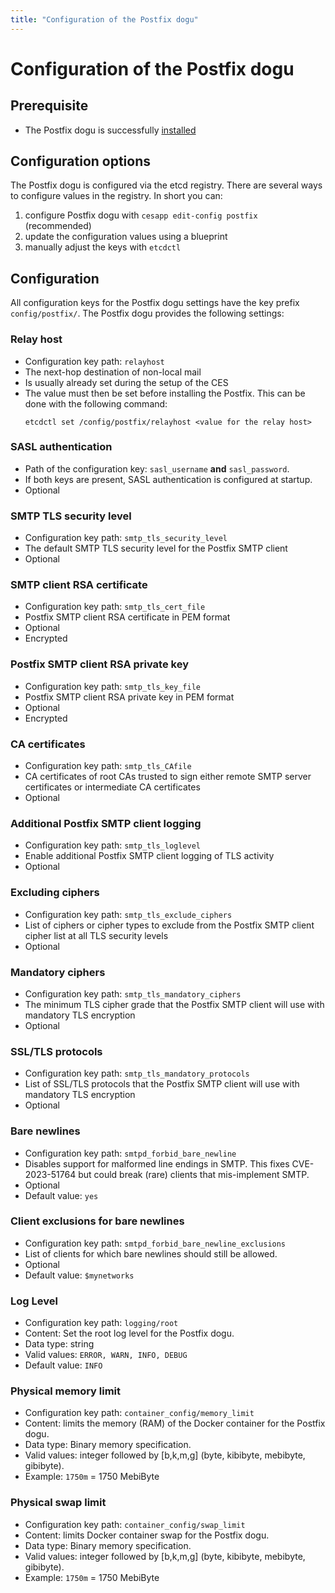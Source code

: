 ```yaml
---
title: "Configuration of the Postfix dogu"
---
```


# Configuration of the Postfix dogu

## Prerequisite

* The Postfix dogu is successfully [installed](Install_Postfix_en.md)

## Configuration options

The Postfix dogu is configured via the etcd registry. There are several ways to configure values in the registry. In
short you can:

1. configure Postfix dogu with `cesapp edit-config postfix` (recommended)
2. update the configuration values using a blueprint
3. manually adjust the keys with `etcdctl`

## Configuration

All configuration keys for the Postfix dogu settings have the key prefix `config/postfix/`. The Postfix dogu provides
the following settings:

### Relay host

* Configuration key path: `relayhost`
* The next-hop destination of non-local mail
* Is usually already set during the setup of the CES
* The value must then be set before installing the Postfix. This can be done with the following command:
  ```
  etcdctl set /config/postfix/relayhost <value for the relay host>
  ```

### SASL authentication

* Path of the configuration key: `sasl_username` __and__ `sasl_password`.
* If both keys are present, SASL authentication is configured at startup.
* Optional

### SMTP TLS security level

* Configuration key path: `smtp_tls_security_level`
* The default SMTP TLS security level for the Postfix SMTP client
* Optional

### SMTP client RSA certificate

* Configuration key path: `smtp_tls_cert_file`
* Postfix SMTP client RSA certificate in PEM format
* Optional
* Encrypted

### Postfix SMTP client RSA private key

* Configuration key path: `smtp_tls_key_file`
* Postfix SMTP client RSA private key in PEM format
* Optional
* Encrypted

### CA certificates

* Configuration key path: `smtp_tls_CAfile`
* CA certificates of root CAs trusted to sign either remote SMTP server certificates or intermediate CA certificates
* Optional

### Additional Postfix SMTP client logging

* Configuration key path: `smtp_tls_loglevel`
* Enable additional Postfix SMTP client logging of TLS activity
* Optional

### Excluding ciphers

* Configuration key path: `smtp_tls_exclude_ciphers`
* List of ciphers or cipher types to exclude from the Postfix SMTP client cipher list at all TLS security levels
* Optional

### Mandatory ciphers

* Configuration key path: `smtp_tls_mandatory_ciphers`
* The minimum TLS cipher grade that the Postfix SMTP client will use with mandatory TLS encryption
* Optional

### SSL/TLS protocols

* Configuration key path: `smtp_tls_mandatory_protocols`
* List of SSL/TLS protocols that the Postfix SMTP client will use with mandatory TLS encryption
* Optional

### Bare newlines

* Configuration key path: `smtpd_forbid_bare_newline`
* Disables support for malformed line endings in SMTP.
  This fixes CVE-2023-51764 but could break (rare) clients that mis-implement SMTP.
* Optional
* Default value: `yes`

### Client exclusions for bare newlines

* Configuration key path: `smtpd_forbid_bare_newline_exclusions`
* List of clients for which bare newlines should still be allowed.
* Optional
* Default value: `$mynetworks`

### Log Level

* Configuration key path: `logging/root`
* Content: Set the root log level for the Postfix dogu.
* Data type: string
* Valid values: `ERROR, WARN, INFO, DEBUG`
* Default value: `INFO`

### Physical memory limit

* Configuration key path: `container_config/memory_limit`
* Content: limits the memory (RAM) of the Docker container for the Postfix dogu.
* Data type: Binary memory specification.
* Valid values: integer followed by [b,k,m,g] (byte, kibibyte, mebibyte, gibibyte).
* Example: `1750m` = 1750 MebiByte

### Physical swap limit

* Configuration key path: `container_config/swap_limit`
* Content: limits Docker container swap for the Postfix dogu.
* Data type: Binary memory specification.
* Valid values: integer followed by [b,k,m,g] (byte, kibibyte, mebibyte, gibibyte).
* Example: `1750m` = 1750 MebiByte